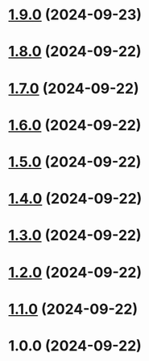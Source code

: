 # [1.9.0](https://github.com/amir-ben-shimol/ts-mock-api/compare/v1.8.0...v1.9.0) (2024-09-23)

# [1.8.0](https://github.com/amir-ben-shimol/ts-mock-api/compare/v1.7.0...v1.8.0) (2024-09-22)

# [1.7.0](https://github.com/amir-ben-shimol/ts-mock-api/compare/v1.6.0...v1.7.0) (2024-09-22)

# [1.6.0](https://github.com/amir-ben-shimol/ts-mock-api/compare/v1.5.0...v1.6.0) (2024-09-22)

# [1.5.0](https://github.com/amir-ben-shimol/ts-mock-api/compare/v1.4.0...v1.5.0) (2024-09-22)

# [1.4.0](https://github.com/amir-ben-shimol/ts-mock-api/compare/v1.3.0...v1.4.0) (2024-09-22)

# [1.3.0](https://github.com/amir-ben-shimol/ts-mock-api/compare/v1.2.0...v1.3.0) (2024-09-22)

# [1.2.0](https://github.com/amir-ben-shimol/ts-mock-api/compare/v1.1.0...v1.2.0) (2024-09-22)

# [1.1.0](https://github.com/amir-ben-shimol/ts-mock-api/compare/v1.0.0...v1.1.0) (2024-09-22)

# 1.0.0 (2024-09-22)
